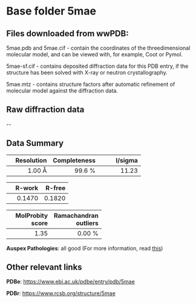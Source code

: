 # Base folder 5mae

## Files downloaded from wwPDB:

5mae.pdb and 5mae.cif - contain the coordinates of the threedimensional molecular model, and can be viewed with, for example, Coot or Pymol.

5mae-sf.cif - contains deposited diffraction data for this PDB entry, if the structure has been solved with X-ray or neutron crystallography.

5mae.mtz - contains structure factors after automatic refinement of molecular model against the diffraction data.

## Raw diffraction data

--<br> 

## Data Summary
|   | Resolution | Completeness| I/sigma |
|---|-------------:|----------------:|--------------:|
|   |1.00 Å|99.6  %|<img width=50/>11.23|

|   | **R-work**| **R-free**   
|---|-------------:|----------------:|           
||  0.1470|  0.1820|

|   |**MolProbity<br>score**| **Ramachandran<br>outliers** 
|---|-------------:|----------------:|
||  1.35|  0.00 %|

**Auspex Pathologies**: all good (For more information, read [this](https://github.com/thorn-lab/coronavirus_structural_task_force/blob/master/pdb/human_interaction_partners/Cathepsin_L/5mae/validation/auspex/5mae_auspex_comments.txt))

 



## Other relevant links 
**PDBe**:  https://www.ebi.ac.uk/pdbe/entry/pdb/5mae
 
**PDBr**: https://www.rcsb.org/structure/5mae 

